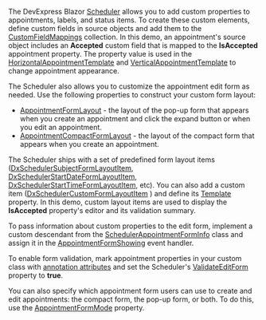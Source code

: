The DevExpress Blazor [Scheduler](https://docs.devexpress.com/Blazor/DevExpress.Blazor.DxScheduler) allows you to add custom properties to appointments, labels, and status items. To create these custom elements, define custom fields in source objects and add them to the [CustomFieldMappings](https://docs.devexpress.com/Blazor/DevExpress.Blazor.Base.DxSchedulerMappingsBase.CustomFieldMappings) collection. In this demo, an appointment's source object includes an **Accepted** custom field that is mapped to the **IsAccepted** appointment property. The property value is used in the [HorizontalAppointmentTemplate](https://docs.devexpress.com/Blazor/DevExpress.Blazor.Base.DxSchedulerDayViewBase.HorizontalAppointmentTemplate) and [VerticalAppointmentTemplate](https://docs.devexpress.com/Blazor/DevExpress.Blazor.Base.DxSchedulerDayViewBase.VerticalAppointmentTemplate) to change appointment appearance.

The Scheduler also allows you to customize the appointment edit form as needed. Use the following properties to construct your custom form layout:

*   [AppointmentFormLayout](https://docs.devexpress.com/Blazor/DevExpress.Blazor.DxScheduler.AppointmentFormLayout) - the layout of the pop-up form that appears when you create an appointment and click the expand button or when you edit an appointment.
*   [AppointmentCompactFormLayout](https://docs.devexpress.com/Blazor/DevExpress.Blazor.DxScheduler.AppointmentCompactFormLayout) - the layout of the compact form that appears when you create an appointment.

The Scheduler ships with a set of predefined form layout items ([DxSchedulerSubjectFormLayoutItem](https://docs.devexpress.com/Blazor/DevExpress.Blazor.DxSchedulerSubjectFormLayoutItem), [DxSchedulerStartDateFormLayoutItem](https://docs.devexpress.com/Blazor/DevExpress.Blazor.DxSchedulerStartDateFormLayoutItem), [DxSchedulerStartTimeFormLayoutItem](https://docs.devexpress.com/Blazor/DevExpress.Blazor.DxSchedulerStartTimeFormLayoutItem), etc). You can also add a custom item ([DxSchedulerCustomFormLayoutItem](https://docs.devexpress.com/Blazor/DevExpress.Blazor.DxSchedulerCustomFormLayoutItem) ) and define its [Template](https://docs.devexpress.com/Blazor/DevExpress.Blazor.DxSchedulerCustomFormLayoutItem.Template) property. In this demo, custom layout items are used to display the **IsAccepted** property's editor and its validation summary.

To pass information about custom properties to the edit form, implement a custom descendant from the [SchedulerAppointmentFormInfo](https://docs.devexpress.com/Blazor/DevExpress.Blazor.SchedulerAppointmentFormInfo) class and assign it in the [AppointmentFormShowing](https://docs.devexpress.com/Blazor/DevExpress.Blazor.DxScheduler.AppointmentFormShowing) event handler.

To enable form validation, mark appointment properties in your custom class with [annotation attributes](https://docs.microsoft.com/en-us/aspnet/core/mvc/models/validation) and set the Scheduler's [ValidateEditForm](https://docs.devexpress.com/Blazor/DevExpress.Blazor.DxScheduler.ValidateEditForm) property to **true**.

You can also specify which appointment form users can use to create and edit appointments: the compact form, the pop-up form, or both. To do this, use the [AppointmentFormMode](https://docs.devexpress.com/Blazor/DevExpress.Blazor.DxScheduler.AppointmentFormMode) property.
